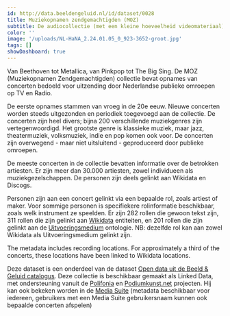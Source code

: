 ```yaml
---
id: http://data.beeldengeluid.nl/id/dataset/0028
title: Muziekopnamen zendgemachtigden (MOZ)
subtitle: De audiocollectie (met een kleine hoeveelheid videomateriaal) Muziekopnamen Zendgemachtigden (MOZ) bevat originele, al of niet uitgezonden concert- en studioregistraties. De collectie bestaat uit ruw materiaal. 
color: ''
image: '/uploads/NL-HaNA_2.24.01.05_0_923-3652-groot.jpg'
tags: []
showDashboard: true
---
```


Van Beethoven tot Metallica, van Pinkpop tot The Big Sing. De MOZ (Muziekopnamen Zendgemachtigden) collectie bevat opnames van concerten 
bedoeld voor uitzending door Nederlandse publieke omroepen op TV en Radio. 

De eerste opnames stammen van vroeg in de 20e eeuw. Nieuwe concerten worden steeds uitgezonden en periodiek toegevoegd aan de collectie. 
De concerten zijn heel divers; bijna 200 verschillende muziekgenres zijn vertegenwoordigd. 
Het grootste genre is klassieke muziek, maar jazz, theatermuziek, volksmuziek, indie en pop komen ook voor.
De concerten zijn overwegend - maar niet uitsluitend - geproduceerd door publieke omroepen.

De meeste concerten in de collectie bevatten informatie over de betrokken artiesten. Er zijn meer dan 30.000 artiesten, zowel individueen als muziekgezelschappen. 
De personen zijn deels gelinkt aan Wikidata en Discogs.

Personen zijn aan een concert gelinkt via een bepaalde rol, zoals artiest of maker. Voor sommige personen is specifiekere rolinformatie beschikbaar, zoals welk
instrument ze speelden. Er zijn 282 rollen die gewoon tekst zijn, 311 rollen die zijn gelinkt aan [Wikidata](https://www.wikidata.org/) entiteiten, en 201 rollen die zijn gelinkt aan de [Uitvoeringsmedium](https://rdacommissie.home.blog/uitvoeringsmedium/) ontologie.
NB: dezelfde rol kan aan zowel Wikidata als Uitvoeringsmedium gelinkt zijn.

The metadata includes recording locations. For approximately a third of the concerts, these locations have been linked to Wikidata locations.

Deze dataset is een onderdeel van de dataset [Open data uit de Beeld & Geluid catalogus](/nl/datasets/nisv-media-catalog).
Deze collectie is beschikbaar gemaakt als Linked Data, met ondersteuning vanuit de [Polifonia](https://polifonia-project.eu/) en [Podiumkunst.net](https://www.podiumkunst.net/) projecten. Hij kan ook bekeken worden in de <a target="_blank" href="https://mediasuite.clariah.nl/tool/single-search?queryId=6688eee0-db29-4f6e-9eae-fdc28d38cc64">Media Suite</a>  (metadata beschikbaar voor iedereen, gebruikers met een Media Suite gebruikersnaam kunnen
ook bepaalde concerten afspelen)
